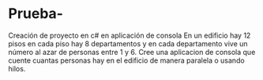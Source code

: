 # Prueba-
Creación de proyecto en c# en aplicación de consola 
 En un edificio hay 12 pisos en cada piso hay 8 departamentos y en cada departamento vive un número al azar de personas entre 1 y 6.
 Cree una aplicacion de consola que cuente cuantas personas hay en el edificio de manera paralela o usando hilos.
